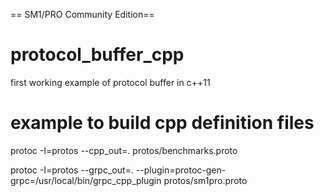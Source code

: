 == SM1/PRO Community Edition==

# protocol_buffer_cpp
first working example of protocol buffer in c++11

# example to build cpp definition files
protoc -I=protos --cpp_out=. protos/benchmarks.proto

protoc -I=protos --grpc_out=. --plugin=protoc-gen-grpc=/usr/local/bin/grpc_cpp_plugin protos/sm1pro.proto
